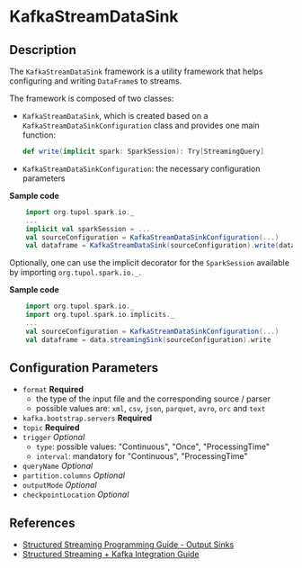 # KafkaStreamDataSink


## Description

The `KafkaStreamDataSink` framework is a utility framework that helps configuring and writing `DataFrame`s to streams.

The framework is composed of two classes:
- `KafkaStreamDataSink`, which is created based on a `KafkaStreamDataSinkConfiguration` class and provides one main function:
    ```scala
    def write(implicit spark: SparkSession): Try[StreamingQuery]
    ```
- `KafkaStreamDataSinkConfiguration`: the necessary configuration parameters

**Sample code**
```scala
    import org.tupol.spark.io._
    ...
    implicit val sparkSession = ...
    val sourceConfiguration = KafkaStreamDataSinkConfiguration(...)
    val dataframe = KafkaStreamDataSink(sourceConfiguration).write(data)
```

Optionally, one can use the implicit decorator for the `SparkSession` available by importing `org.tupol.spark.io._`.

**Sample code**
```scala
    import org.tupol.spark.io._
    import org.tupol.spark.io.implicits._
    ...
    val sourceConfiguration = KafkaStreamDataSinkConfiguration(...)
    val dataframe = data.streamingSink(sourceConfiguration).write
```


## Configuration Parameters

- `format` **Required**
  - the type of the input file and the corresponding source / parser
  - possible values are:  `xml`, `csv`, `json`, `parquet`, `avro`, `orc` and `text`
- `kafka.bootstrap.servers` **Required** 
- `topic` **Required** 
- `trigger` *Optional*
   - `type`: possible values: "Continuous", "Once", "ProcessingTime" 
   - `interval`: mandatory for "Continuous", "ProcessingTime" 
- `queryName` *Optional*
- `partition.columns` *Optional*
- `outputMode` *Optional*
- `checkpointLocation` *Optional*
  

## References

- [Structured Streaming Programming Guide - Output Sinks][SSOS]
- [Structured Streaming + Kafka Integration Guide][SSKIG]


[SSOS]: https://spark.apache.org/docs/latest/structured-streaming-programming-guide.html#output-sinks
[SSKIG]: https://spark.apache.org/docs/latest/structured-streaming-kafka-integration.html

